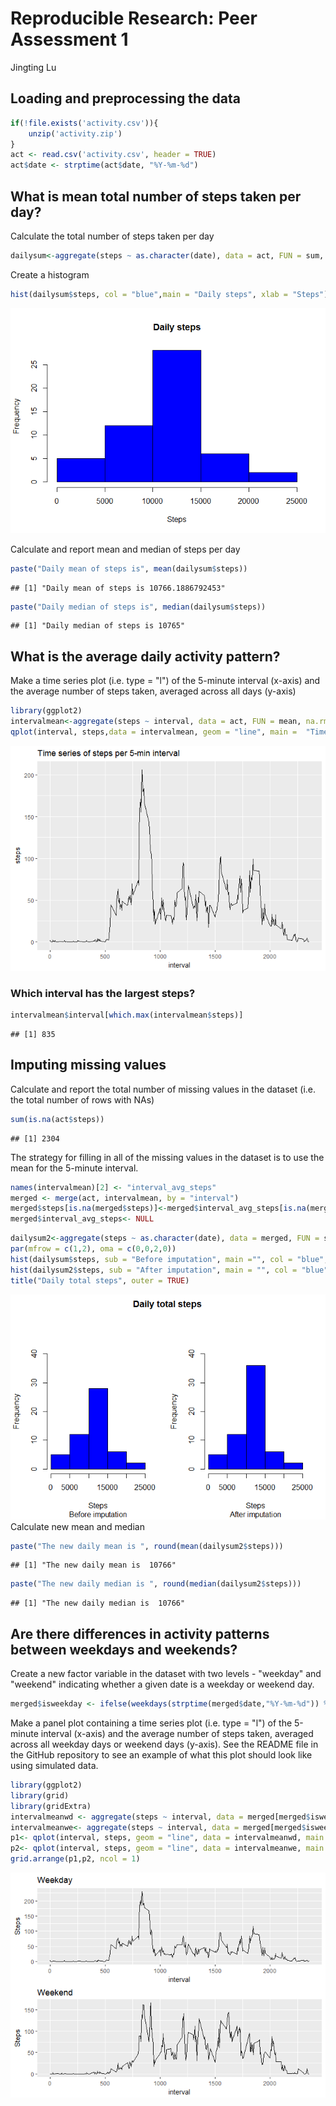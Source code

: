 # Reproducible Research: Peer Assessment 1

Jingting Lu  

## Loading and preprocessing the data

```r
if(!file.exists('activity.csv')){
    unzip('activity.zip')
}
act <- read.csv('activity.csv', header = TRUE)
act$date <- strptime(act$date, "%Y-%m-%d")
```



## What is mean  total number of steps taken per day?
Calculate the total number of steps taken per day

```r
dailysum<-aggregate(steps ~ as.character(date), data = act, FUN = sum, na.rm = TRUE)
```

Create a histogram 

```r
hist(dailysum$steps, col = "blue",main = "Daily steps", xlab = "Steps")
```

![](PA1_template_files/figure-html/unnamed-chunk-3-1.png)<!-- -->

Calculate and report mean and median of steps per day

```r
paste("Daily mean of steps is", mean(dailysum$steps))
```

```
## [1] "Daily mean of steps is 10766.1886792453"
```

```r
paste("Daily median of steps is", median(dailysum$steps))
```

```
## [1] "Daily median of steps is 10765"
```



## What is the average daily activity pattern?
Make a time series plot (i.e. type = "l") of the 5-minute interval (x-axis) and the average number of steps taken, averaged across all days (y-axis)

```r
library(ggplot2)
intervalmean<-aggregate(steps ~ interval, data = act, FUN = mean, na.rm = TRUE)
qplot(interval, steps,data = intervalmean, geom = "line", main =  "Time series of steps per 5-min interval")
```

![](PA1_template_files/figure-html/unnamed-chunk-5-1.png)<!-- -->

### Which interval has the largest steps?


```r
intervalmean$interval[which.max(intervalmean$steps)]
```

```
## [1] 835
```


## Imputing missing values
Calculate and report the total number of missing values in the dataset (i.e. the total number of rows with NAs)

```r
sum(is.na(act$steps))
```

```
## [1] 2304
```

The strategy for filling in all of the missing values in the dataset is to use the mean for the 5-minute interval.

```r
names(intervalmean)[2] <- "interval_avg_steps"
merged <- merge(act, intervalmean, by = "interval")
merged$steps[is.na(merged$steps)]<-merged$interval_avg_steps[is.na(merged$steps)]
merged$interval_avg_steps<- NULL
```


```r
dailysum2<-aggregate(steps ~ as.character(date), data = merged, FUN = sum, na.rm = TRUE)
par(mfrow = c(1,2), oma = c(0,0,2,0))
hist(dailysum$steps, sub = "Before imputation", main ="", col = "blue", xlab = "Steps",ylim = c(0,40))
hist(dailysum2$steps, sub = "After imputation", main = "", col = "blue", xlab = "Steps",ylim = c(0,40))
title("Daily total steps", outer = TRUE)
```

![](PA1_template_files/figure-html/unnamed-chunk-9-1.png)<!-- -->
Calculate new mean and median

```r
paste("The new daily mean is ", round(mean(dailysum2$steps)))
```

```
## [1] "The new daily mean is  10766"
```

```r
paste("The new daily median is ", round(median(dailysum2$steps)))
```

```
## [1] "The new daily median is  10766"
```

## Are there differences in activity patterns between weekdays and weekends?
Create a new factor variable in the dataset with two levels - "weekday" and "weekend" indicating whether a given date is a weekday or weekend day.

```r
merged$isweekday <- ifelse(weekdays(strptime(merged$date,"%Y-%m-%d")) %in% c("Saturday","Sunday"), "Weekend","Weekday")
```


Make a panel plot containing a time series plot (i.e. type = "l") of the 5-minute interval (x-axis) and the average number of steps taken, averaged across all weekday days or weekend days (y-axis). See the README file in the GitHub repository to see an example of what this plot should look like using simulated data.


```r
library(ggplot2)
library(grid)
library(gridExtra)
intervalmeanwd <- aggregate(steps ~ interval, data = merged[merged$isweekday == "Weekday",], FUN = mean, na.rm = TRUE)
intervalmeanwe<- aggregate(steps ~ interval, data = merged[merged$isweekday == "Weekend",], FUN = mean, na.rm = TRUE)
p1<- qplot(interval, steps, geom = "line", data = intervalmeanwd, main = "Weekday",ylab = "Steps")
p2<- qplot(interval, steps, geom = "line", data = intervalmeanwe, main = "Weekend",ylab = "Steps")
grid.arrange(p1,p2, ncol = 1)
```

![](PA1_template_files/figure-html/unnamed-chunk-12-1.png)<!-- -->

